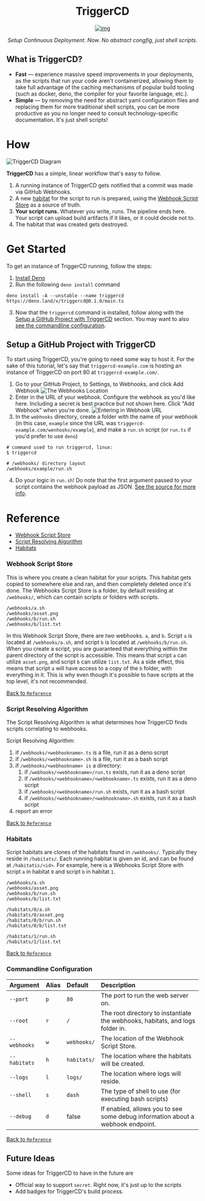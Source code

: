 # <div align="center">TriggerCD</div>
<div align="center">

  [![img](https://img.shields.io/github/license/SirJosh3917/TriggerCD?style=flat-square)](https://github.com/SirJosh3917/TriggerCD/blob/master/LICENSE)

  *Setup Continuous Deployment. Now. No abstract congfig, just shell scripts.*

</div>

## What is TriggerCD?
- **Fast** — experience massive speed improvements in your deployments, as the scripts that run your code aren't containerized, allowing them to take full advantage of the caching mechanisms of popular build tooling (such as docker, deno, the compiler for your favorite language, etc.).
- **Simple** — by removing the need for abstract yaml configuration files and replacing them for more traditional shell scripts, you can be more productive as you no longer need to consult technology-specific documentation. It's just shell scripts!

# How
![TriggerCD Diagram](./assets/how.svg)

**TriggerCD** has a simple, linear workflow that's easy to follow.

1. A running instance of TriggerCD gets notified that a commit was made via GitHub Webhooks.
2. A new [habitat](#habitats) for the script to run is prepared, using the [Webhook Script Store](#webhook-script-store) as a source of truth.
3. **Your script runs.** Whatever you write, runs. The pipeline ends here. Your script can upload build artifacts if it likes, or it could decide not to.
4. The habitat that was created gets destroyed.

# Get Started
To get an instance of TriggerCD running, follow the steps:

1. [Install Deno](https://deno.land/#installation)
2. Run the following `deno install` command
```shell
deno install -A --unstable --name triggercd https://deno.land/x/triggercd@0.1.0/main.ts
```
3. Now that the `triggercd` command is installed, follow along with the [Setup a GitHub Project with TriggerCD](#setup-a-github-project-with-triggercd) section. You may want to also [see the commandline configuration](#commandline-configuration).

## Setup a GitHub Project with TriggerCD
To start using TriggerCD, you're going to need some way to host it. For the sake of this tutorial, let's say that `triggercd-example.com` is hosting an instance of TriggerCD on port 80 at `triggercd-example.com/`.

1. Go to your GitHub Project, to Settings, to Webhooks, and click Add Webhook
![The Webhooks Location](./assets/triggercd-github-1.png)
2. Enter in the URL of your webhook. Configure the webhook as you'd like here. Including a secret is best practice but not shown here. Click "Add Webhook" when you're done.
![Entering in Webhook URL](./assets/triggercd-github-2.png)
3. In the `webhooks` directory, create a folder with the name of your webhook (in this case, `example` since the URL was `triggercd-example.com/wenhooks/example`), and make a `run.sh` script (or `run.ts` if you'd prefer to use `deno`)
```shell
# command used to run triggercd, linux:
$ triggercd

# /webhooks/ directory layout
/webhooks/example/run.sh
```
4. Do your logic in `run.sh`! Do note that the first argument passed to your script contains the webhook payload as JSON. [See the source for more info](https://github.com/SirJosh3917/TriggerCD/blob/master/src/server.ts#L100).

# Reference

- [Webhook Script Store](#webhook-script-store)
- [Script Resolving Algorithm](#script-resolving-aglorithm)
- [Habitats](#habitats)

### Webhook Script Store
This is where you create a clean habitat for your scripts. This habitat gets copied to somewhere else and ran, and then completely deleted once it's done. The Webhooks Script Store is a folder, by default residing at `/webhooks/`, which can contain scripts or folders with scripts.

```
/webhooks/a.sh
/webhooks/asset.png
/webhooks/b/run.sh
/webhooks/b/list.txt
```

In this Webhook Script Store, there are _two_ webhooks. `a`, and `b`. Script `a` is located at `/webhooks/a.sh`, and script `b` is located at `/webhooks/b/run.sh`. When you create a script, you are guaranteed that everything within the parent directory of the script is accessible. This means that script `a` can utilize `asset.png`, and script `b` can utilize `list.txt`. As a side effect, this means that script `a` will have access to a copy of the `b` folder, with everything in it. This is why even though it's possible to have scripts at the top level, it's not recommended.

[Back to `Reference`](#reference)

### Script Resolving Algorithm
The Script Resolving Algorithm is what determines how TriggerCD finds scripts correlating to webhooks.

Script Resolving Algorithm:
1. if `/webhooks/<webhookname>.ts` is a file, run it as a deno script
2. if `/webhooks/<webhookname>.sh` is a file, run it as a bash script
3. if `/webhooks/<webhookname> is` a directory:
    1. if `/webhooks/<webhookname>/run.ts` exists, run it as a deno script
    2. if `/webhooks/<webhookname>/<webhookname>.ts` exists, run it as a deno script
    3. if `/webhooks/<webhookname>/run.sh` exists, run it as a bash script
    4. if `/webhooks/<webhookname>/<webhookname>.sh` exists, run it as a bash script
4. report an error

[Back to `Reference`](#reference)

### Habitats
Script habitats are clones of the habitats found in `/webhooks/`. Typically they reside in `/habitats/`. Each running habitat is given an id, and can be found at `/habitatis/<id>`. For example, here is a Webhooks Script Store with script `a` in habitat `0` and script `b` in habitat `1`.

```
/webhooks/a.sh
/webhooks/asset.png
/webhooks/b/run.sh
/webhooks/b/list.txt

/habitats/0/a.sh
/habitats/0/asset.png
/habitats/0/b/run.sh
/habitats/0/b/list.txt

/habitats/1/run.sh
/habitats/1/list.txt
```

[Back to `Reference`](#reference)

### Commandline Configuration

| Argument     | Alias | Default     | Description |
| :----------- | :---- | :---------- | :---------- |
| `--port`     |  `p`  | `80`        | The port to run the web server on.
| `--root`     |  `r`  | `/`         | The root directory to instantiate the webhooks, habitats, and logs folder in.
| `--webhooks` |  `w`  | `webhooks/` | The location of the Webhook Script Store.
| `--habitats` |  `h`  | `habitats/` | The location where the habitats will be created.
| `--logs`     |  `l`  | `logs/`     | The location where logs will reside.
| `--shell`    |  `s`  | `dash`      | The type of shell to use (for executing bash scripts)
| `--debug`    |  `d`  | false       | If enabled, allows you to see some debug information about a webhook endpoint.

[Back to `Reference`](#reference)

## Future Ideas
Some ideas for TriggerCD to have in the future are

- Official way to support `secret`. Right now, it's just up to the scripts
- Add badges for TriggerCD's build process.

